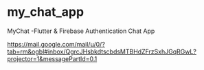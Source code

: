 # my_chat_app
MyChat -Flutter & Firebase Authentication Chat App

https://mail.google.com/mail/u/0/?tab=rm&ogbl#inbox/QgrcJHsbkdtscbdsMTBHdZFrzSxhJGqRGwL?projector=1&messagePartId=0.1

